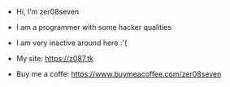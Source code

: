 - Hi, I’m zer08seven
- I am a programmer with some hacker qualities
- I am very inactive around here :'(

- My site: https://z087.tk
- Buy me a coffe: https://www.buymeacoffee.com/zer08seven
